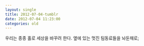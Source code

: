 ```yaml
---
layout: single
title: 2012-07-04-tumblr
date: 2012-07-04 11:23:00
categories: old
---
```

우리는 종종 홀로 세상을 바꾸려 한다. 옆에 있는 멋진 팀동료들을 놔둔채로;


